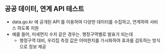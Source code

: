 ## 공공 데이터, 연계 API 테스트

- data.go.kr 에 공개된 API 를 이용하여 다양한 데이터를 수집하고, 연계하여 서비스 하도록 지원
- 예를 들어, 미세먼지 수치 같은 경우는. 행정구역별로 발표가 되는데
  - 행정구역 대비, 우리집 측정 값은 어떠한지를 가시화하여 효과를 검토하는 방식으로 정보 제공
  


